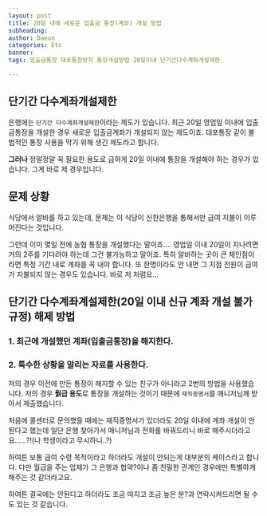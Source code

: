 ```yaml
---
layout: post
title: 20일 내에 새로운 입출금 통장(계좌) 개설 방법
subheading: 
author: Daeun
categories: Etc
banner:
tags: 입출금통장 대포통장방지 통장개설방법 20일이내 단기간다수계좌개설제한

---
```

## 단기간 다수계좌개설제한
은행에는 `단기간 다수계좌개설제한`이라는 제도가 있습니다. 최근 20일 영업일 이내에 입출금통장을 개설한 경우 새로운 입출금계좌가 개설되지 않는 제도이죠. 대포통장 같이 불법적인 통장 사용을 막기 위해 생긴 제도라고 합니다.

**그러나** 정말정말 꼭 필요한 용도로 급하게 20일 이내에 통장을 개설해야 하는 경우가 있습니다. 그게 바로 제 경우입니다.

## 문제 상황

식당에서 알바를 하고 있는데, 문제는 이 식당이 신한은행을 통해서만 급여 지불이 이루어진다는 것입니다. 

그런데 이미 몇일 전에 농협 통장을 개설했다는 말이죠.... 영업일 이내 20일이 지나려면 거의 2주를 기다려야 하는데 그건 불가능하고 말이죠. 특히 알바하는 곳이 큰 체인점이라면 특정 기간 내로 계좌를 꼭 내야 합니다. 또 한명이라도 안 내면 그 지점 전원이 급여가 지불되지 않는 경우도 있습니다. 바로 저 처럼요...

## 단기간 다수계좌계설제한(20일 이내 신규 계좌 개설 불가 규정) 해제 방법
### 1. 최근에 개설했던 계좌(입출금통장)을 해지한다.

### 2. 특수한 상황을 알리는 자료를 사용한다.
저의 경우 이전에 만든 통장이 해지할 수 있는 친구가 아니라고 2번의 방법을 사용했습니다. 저의 경우 **웕급 용도**로 통장을 개설하는 것이기 때문에 `재직증명서`를 매니저님께 받아서 제출했습니다.

처음에 콜센터로 문의했을 때에는 재직증명서가 있더라도 20일 이내에 계좌 개설이 안된다고 했는데 일단 은행 찾아가서 매니저님과 전화를 바꿔드리니 바로 해주시더라고요......?!(나 학생이라고 무시하니..?) 

하여튼 보통 급여 수령 목적이라고 하더라도 개설이 안되는게 대부분의 케이스라고 합니다. 다만 월급을 주는 업체가 그 은행과 협약?이나 좀 친밀한 관계인 경우에만 특별하게 해주는 것 같더라고요.

하여튼 결국에는 안된다고 하더라도 조금 따지고 조금 높은 분?과 연락시켜드리면 될 수도 있는 것 같습니다. 